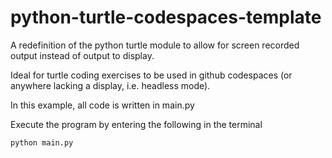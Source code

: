 # python-turtle-codespaces-template

A redefinition of the python turtle module to allow for screen recorded output instead
of output to display.

Ideal for turtle coding exercises to be used in github codespaces (or anywhere
lacking a display, i.e. headless mode).

In this example, all code is written in main.py

Execute the program by entering the following in the terminal
```
python main.py 
```